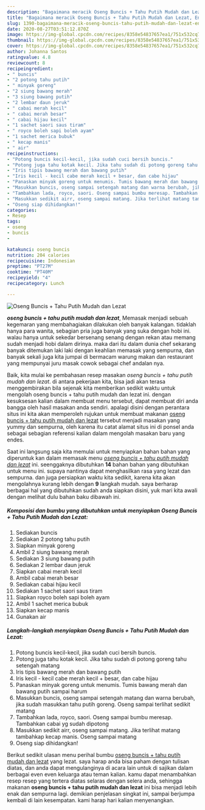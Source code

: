 ```yaml
---
description: "Bagaimana meracik Oseng Buncis + Tahu Putih Mudah dan Lezat, Enak Banget"
title: "Bagaimana meracik Oseng Buncis + Tahu Putih Mudah dan Lezat, Enak Banget"
slug: 1390-bagaimana-meracik-oseng-buncis-tahu-putih-mudah-dan-lezat-enak-banget
date: 2020-08-27T03:51:12.870Z
image: https://img-global.cpcdn.com/recipes/8358e54837657ea1/751x532cq70/oseng-buncis-tahu-putih-mudah-dan-lezat-foto-resep-utama.jpg
thumbnail: https://img-global.cpcdn.com/recipes/8358e54837657ea1/751x532cq70/oseng-buncis-tahu-putih-mudah-dan-lezat-foto-resep-utama.jpg
cover: https://img-global.cpcdn.com/recipes/8358e54837657ea1/751x532cq70/oseng-buncis-tahu-putih-mudah-dan-lezat-foto-resep-utama.jpg
author: Johanna Santos
ratingvalue: 4.8
reviewcount: 8
recipeingredient:
- " buncis"
- "2 potong tahu putih"
- " minyak goreng"
- "2 siung bawang merah"
- "3 siung bawang putih"
- "2 lembar daun jeruk"
- " cabai merah kecil"
- " cabai merah besar"
- " cabai hijau kecil"
- "1 sachet saori saus tiram"
- " royco boleh sapi boleh ayam"
- "1 sachet merica bubuk"
- " kecap manis"
- " air"
recipeinstructions:
- "Potong buncis kecil-kecil, jika sudah cuci bersih buncis."
- "Potong juga tahu kotak kecil. Jika tahu sudah di potong goreng tahu setengah matang"
- "Iris tipis bawang merah dan bawang putih"
- "Iris kecil - kecil cabe merah kecil + besar, dan cabe hijau"
- "Panaskan minyak goreng untuk menumis. Tumis bawang merah dan bawang putih sampai harum"
- "Masukkan buncis, oseng sampai setengah matang dan warna berubah, jika sudah masukkan tahu putih goreng. Oseng sampai terlihat sedikit matang"
- "Tambahkan lada, royco, saori. Oseng sampai bumbu meresap. Tambahkan cabai yg sudah dipotong"
- "Masukkan sedikit airr, oseng sampai matang. Jika terlihat matang tambahkap kecap manis. Oseng sampai matang"
- "Oseng siap dihidangkan!"
categories:
- Resep
tags:
- oseng
- buncis
- 

katakunci: oseng buncis  
nutrition: 204 calories
recipecuisine: Indonesian
preptime: "PT27M"
cooktime: "PT40M"
recipeyield: "4"
recipecategory: Lunch

---
```



![Oseng Buncis + Tahu Putih Mudah dan Lezat](https://img-global.cpcdn.com/recipes/8358e54837657ea1/751x532cq70/oseng-buncis-tahu-putih-mudah-dan-lezat-foto-resep-utama.jpg)

<b><i>oseng buncis + tahu putih mudah dan lezat</i></b>, Memasak menjadi sebuah kegemaran yang membahagiakan dilakukan oleh banyak kalangan. tidaklah hanya para wanita, sebagian pria juga banyak yang suka dengan hobi ini. walau hanya untuk sekedar bersenang senang dengan rekan atau memang sudah menjadi hobi dalam dirinya. maka dari itu dalam dunia chef sekarang banyak ditemukan laki laki dengan keahlian memasak yang sempurna, dan banyak sekali juga kita jumpai di bermacam warung makan dan restaurant yang mempunyai juru masak cowok sebagai chef andalan nya.



Baik, kita mulai ke pembahasan resep masakan <i>oseng buncis + tahu putih mudah dan lezat</i>. di antara pekerjaan kita, bisa jadi akan terasa menggembirakan bila sejenak kita memberikan sedikit waktu untuk mengolah oseng buncis + tahu putih mudah dan lezat ini. dengan kesuksesan kalian dalam membuat menu tersebut, dapat membuat diri anda bangga oleh hasil masakan anda sendiri. apalagi disini dengan perantara situs ini kita akan memperoleh rujukan untuk membuat makanan <u>oseng buncis + tahu putih mudah dan lezat</u> tersebut menjadi masakan yang yummy dan sempurna, oleh karena itu catat alamat situs ini di ponsel anda sebagai sebagian referensi kalian dalam mengolah masakan baru yang endes.


Saat ini langsung saja kita memulai untuk menyiapkan bahan bahan yang diperuntuk kan dalam memasak menu <u><i>oseng buncis + tahu putih mudah dan lezat</i></u> ini. seenggaknya dibutuhkan <b>14</b> bahan bahan yang dibutuhkan untuk menu ini. supaya nantinya dapat menghasilkan rasa yang lezat dan sempurna. dan juga persiapkan waktu kita sedikit, karena kita akan mengolahnya kurang lebih dengan <b>9</b> langkah mudah. saya berharap berbagai hal yang dibutuhkan sudah anda siapkan disini, yuk mari kita awali dengan melihat dulu bahan baku dibawah ini.

<!--inarticleads1-->

##### Komposisi dan bumbu yang dibutuhkan untuk menyiapkan Oseng Buncis + Tahu Putih Mudah dan Lezat:

1. Sediakan  buncis
1. Sediakan 2 potong tahu putih
1. Siapkan  minyak goreng
1. Ambil 2 siung bawang merah
1. Sediakan 3 siung bawang putih
1. Sediakan 2 lembar daun jeruk
1. Siapkan  cabai merah kecil
1. Ambil  cabai merah besar
1. Sediakan  cabai hijau kecil
1. Sediakan 1 sachet saori saus tiram
1. Siapkan  royco boleh sapi boleh ayam
1. Ambil 1 sachet merica bubuk
1. Siapkan  kecap manis
1. Gunakan  air




<!--inarticleads2-->

##### Langkah-langkah menyiapkan Oseng Buncis + Tahu Putih Mudah dan Lezat:

1. Potong buncis kecil-kecil, jika sudah cuci bersih buncis.
1. Potong juga tahu kotak kecil. Jika tahu sudah di potong goreng tahu setengah matang
1. Iris tipis bawang merah dan bawang putih
1. Iris kecil - kecil cabe merah kecil + besar, dan cabe hijau
1. Panaskan minyak goreng untuk menumis. Tumis bawang merah dan bawang putih sampai harum
1. Masukkan buncis, oseng sampai setengah matang dan warna berubah, jika sudah masukkan tahu putih goreng. Oseng sampai terlihat sedikit matang
1. Tambahkan lada, royco, saori. Oseng sampai bumbu meresap. Tambahkan cabai yg sudah dipotong
1. Masukkan sedikit airr, oseng sampai matang. Jika terlihat matang tambahkap kecap manis. Oseng sampai matang
1. Oseng siap dihidangkan!




Berikut sedikit ulasan menu perihal bumbu <u>oseng buncis + tahu putih mudah dan lezat</u> yang lezat. saya harap anda bisa paham dengan tulisan diatas, dan anda dapat mengulanginya di acara lain untuk di sajikan dalam berbagai even even keluarga atau teman kalian. kamu dapat menambahkan resep resep yang tertera diatas selaras dengan selera anda, sehingga makanan <b>oseng buncis + tahu putih mudah dan lezat</b> ini bisa menjadi lebih enak dan sempurna lagi. demikian penjelasan singkat ini, sampai berjumpa kembali di lain kesempatan. kami harap hari kalian menyenangkan.
